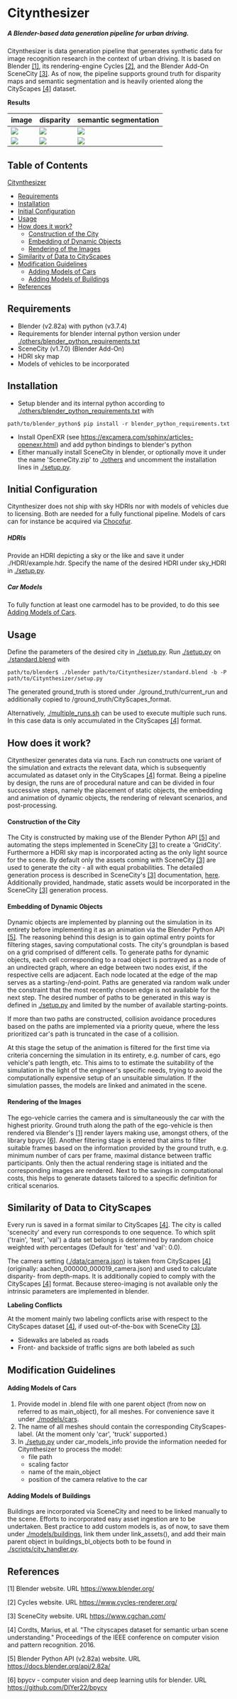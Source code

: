 # Citynthesizer
##### A Blender-based data generation pipeline for urban driving. 
Citynthesizer is data generation pipeline that generates synthetic data for image recognition research in the context of urban driving. 
It is based on Blender [[1]](#1), its rendering-engine Cycles [[2]](#2), and the Blender Add-On SceneCity [[3]](#3). 
As of now, the pipeline supports ground truth for disparity maps and semantic segmentation and is heavily oriented along 
the CityScapes [[4]](#4) dataset. 

**Results**

| image  | disparity | semantic segmentation |
| ------------- | ------------- | ------------- |
| ![](examples/scenecity_000119_000029_leftImg8bit.png)  | ![](examples/scenecity_000119_000029_disparity.png)    | ![](examples/scenecity_000119_000029_gtFine_color.png)    |
| ![](examples/scenecity_000045_000010_leftImg8bit.png)  | ![](examples/scenecity_000045_000010_disparity.png)    | ![](examples/scenecity_000045_000010_gtFine_color.png)    |

## Table of Contents
[Citynthesizer](#citynthesizer)
  * [Requirements](#requirements)
  * [Installation](#installation)
  * [Initial Configuration](#initial-configuration)
  * [Usage](#usage)
  * [How does it work?](#how-does-it-work)
      - [Construction of the City](#construction-of-the-city)
      - [Embedding of Dynamic Objects](#embedding-of-dynamic-objects)
      - [Rendering of the Images](#rendering-of-the-images)
  * [Similarity of Data to CityScapes](#similarity-of-data-to-cityscapes)
  * [Modification Guidelines](#modification-guidelines)
      - [Adding Models of Cars](#adding-models-of-cars)
      - [Adding Models of Buildings](#adding-models-of-buildings)
  * [References](#references)

## Requirements
* Blender (v2.82a) with python (v3.7.4)
* Requirements for blender internal python version under [./others/blender_python_requirements.txt](others/blender_python_requirements.txt)
* SceneCity (v1.7.0) (Blender Add-On)
* HDRI sky map
* Models of vehicles to be incorporated
## Installation

* Setup blender and its internal python according to [./others/blender_python_requirements.txt](others/blender_python_requirements.txt) with 
```shell
path/to/blender_python$ pip install -r blender_python_requirements.txt
``` 
* Install OpenEXR (see https://excamera.com/sphinx/articles-openexr.html) and add python bindings to blender's python
* Either manually install SceneCity in blender, or optionally move it under the name 'SceneCity.zip' 
  to [./others](others) and uncomment the installation lines in [./setup.py](setup.py).
## Initial Configuration
Citynthesizer does not ship with sky HDRIs nor with models of vehicles due to licensing. 
Both are needed for a fully functional pipeline.
Models of cars can for instance be acquired via [Chocofur](https://store.chocofur.com/search/cars).

##### HDRIs
Provide an HDRI depicting a sky or the like and save it under ./HDRI/example.hdr.
Specify the name of the desired HDRI under sky_HDRI in [./setup.py](setup.py).

##### Car Models
To fully function at least one carmodel has to be provided, to do this see [Adding Models of Cars](#Adding-Models-of-Cars).
## Usage 
Define the parameters of the desired city in [./setup.py](setup.py). Run [./setup.py](setup.py) on [./standard.blend](standard.blend) with
```shell
path/to/blender$ ./blender path/to/Citynthesizer/standard.blend -b -P path/to/Citynthesizer/setup.py 
```

The generated ground_truth is stored under ./ground_truth/current_run and additionally copied to
/ground_truth/CityScapes_format. 

Alternatively, [./multiple_runs.sh](multiple_runs.sh) can be used to execute multiple such runs. 
In this case data is only accumulated in the CityScapes [[4]](#4) format.
## How does it work?
Citynthesizer generates data via runs. Each run constructs one variant of the simulation and extracts the relevant data,
which is subsequently accumulated as dataset only in the CityScapes [[4]](#4) format. Being a pipeline by design, the
runs are of procedural nature and can be divided in four successive steps, namely the placement of static objects, 
the embedding and animation of dynamic objects, the rendering of relevant scenarios, and post-processing.
#### Construction of the City
The City is constructed by making use of the Blender Python API [[5]](#5) and automating the steps implemented in 
SceneCity [[3]](#3) to create a 'GridCity'. Furthermore a HDRI sky map is incorporated acting as the only light source 
for the scene. By default only the assets coming with SceneCity [[3]](#3) are used to generate the city -  all with 
equal probabilities. The detailed generation process is described in SceneCity's [[3]](#3) documentation, 
[here](https://scenecitydoc.cgchan.com/grid-cities). Additionally provided, handmade, static assets would be
incorporated in the SceneCity [[3]](#3) generation process. 
#### Embedding of Dynamic Objects
Dynamic objects are implemented by planning out the simulation in its entirety before implementing it as an animation
via the Blender Python API [[5]](#5). The reasoning behind this design is to gain optimal entry points for filtering stages,
saving computational costs. The city's groundplan is based on a grid comprised of different cells. To generate paths 
for dynamic objects, each cell corresponding to a road object is portrayed as a node of an undirected graph, where an edge
between two nodes exist, if the respective cells are adjacent. Each node located at the edge of the map serves as a 
starting-/end-point. Paths are generated via random walk under the constraint that the most recently chosen edge is 
not available for the next step.
The desired number of paths to be generated in this way is defined in [./setup.py](setup.py) and limited by the number 
of available starting-points. 

If more than two paths are constructed, collision avoidance procedures based on the paths are implemented via a 
priority queue, where the less prioritized car's path is truncated in the case of a collision. 

At this stage the setup of the animation is filtered for the first time via criteria concerning the simulation in its 
entirety, e.g. number of cars, ego vehicle's path length, etc. This aims to to estimate the suitability of the 
simulation in the light of the engineer's specific needs, trying to avoid the computationally expensive setup of an 
unsuitable simulation. If the simulation passes, the models are linked and animated in the scene.
#### Rendering of the Images
The ego-vehicle carries the camera and is simultaneously the car with the highest priority. Ground truth along the path
of the ego-vehicle is then rendered via Blender's [[1]](#1) render layers making use, amongst others, of the library 
bpycv [[6]](#6). Another filtering stage is entered that aims to filter suitable frames based on the information 
provided by the ground truth, e.g. minimum number of cars per frame, maximal distance between traffic participants. 
Only then the actual rendering stage is initiated and the corresponding images are rendered. 
Next to the savings in computational costs, this helps to generate datasets tailored to a specific definition 
for critical scenarios.

## Similarity of Data to CityScapes

Every run is saved in a format similar to CityScapes [[4]](#4).
The city is called 'scenecity' and every run corresponds to one sequence. 
To which split ('train', 'test', 'val') a data set belongs is determined by random choice weighted with percentages 
(Default for 'test' and 'val': 0.0). 

The camera setting ([./data/camera.json](data/camera.json)) is taken from CityScapes [[4]](#4) 
(originally: aachen_000000_000019_camera.json) and used to calculate disparity- from depth-maps. 
It is additionally copied to comply with the CityScapes [[4]](#4) format.
Because stereo-imaging is not available only the intrinsic parameters are implemented in blender.

**Labeling Conflicts**

At the moment mainly two labeling conflicts arise with respect to the CityScapes dataset [[4]](#4), 
if used out-of-the-box with SceneCity [[3]](#3).
* Sidewalks are labeled as roads
* Front- and backside of traffic signs are both labeled as such     

## Modification Guidelines

#### Adding Models of Cars
1. Provide model in .blend file with one parent object (from now on referred to as main_object), for all meshes. For convenience save it under [./models/cars](models/cars).
1. The name of all meshes should contain the corresponding CityScapes-label. (At the moment only 'car', 'truck' supported.)
1. In [./setup.py](setup.py) under car_models_info provide the information needed for Citynthesizer to process the model:
    * file path
    * scaling factor 
    * name of the main_object
    * position of the camera relative to the car

#### Adding Models of Buildings
Buildings are incorporated via SceneCity and need to be linked manually to the scene. 
Efforts to incorporated easy asset ingestion are to be undertaken. 
Best practice to add custom models is, as of now, to save them under [./models/buildings](models/buildings), 
link them under link_assets(), and add their main parent object in buildings_bl_objects 
both to be found in [./scripts/city_handler.py](scripts/city_handler.py).

## References
<a id="1">[1]</a> 
Blender website. 
URL https://www.blender.org/ 


<a id="2">[2]</a> 
Cycles website. 
URL https://www.cycles-renderer.org/ 

<a id="3">[3]</a> 
SceneCity website. 
URL https://www.cgchan.com/

<a id="4">[4]</a> 
Cordts, Marius, et al. 
"The cityscapes dataset for semantic urban scene understanding." 
Proceedings of the IEEE conference on computer vision and pattern recognition. 2016.

<a id="5">[5]</a> 
Blender Python API (v2.82a) website.
URL https://docs.blender.org/api/2.82a/

<a id="6">[6]</a> 
bpycv - computer vision and deep learning utils for blender. 
URL https://github.com/DIYer22/bpycv
